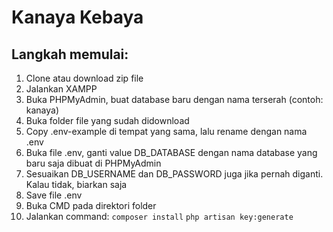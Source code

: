 # Kanaya Kebaya

## Langkah memulai:
1. Clone atau download zip file
1. Jalankan XAMPP
1. Buka PHPMyAdmin, buat database baru dengan nama terserah (contoh: kanaya)
1. Buka folder file yang sudah didownload
1. Copy .env-example di tempat yang sama, lalu rename dengan nama .env
1. Buka file .env, ganti value DB_DATABASE dengan nama database yang baru saja dibuat di PHPMyAdmin
1. Sesuaikan DB_USERNAME dan DB_PASSWORD juga jika pernah diganti. Kalau tidak, biarkan saja
1. Save file .env
1. Buka CMD pada direktori folder
1. Jalankan command:
```composer install```
```php artisan key:generate```
